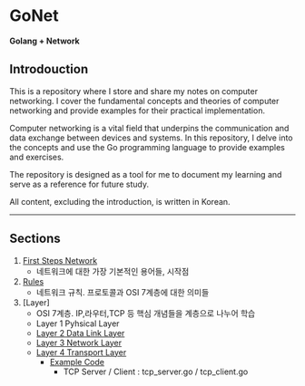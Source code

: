 # GoNet
**Golang + Network**

## Introdouction
This is a repository where I store and share my notes on computer networking. I cover the fundamental concepts and theories of computer networking and provide examples for their practical implementation.

Computer networking is a vital field that underpins the communication and data exchange between devices and systems. In this repository, I delve into the concepts and use the Go programming language to provide examples and exercises.

The repository is designed as a tool for me to document my learning and serve as a reference for future study.

All content, excluding the introduction, is written in Korean.

--- 
## Sections

1. [First Steps Network](https://github.com/royroyee/gonet/tree/main/01-first-steps-network)
   - 네트워크에 대한 가장 기본적인 용어들, 시작점
2. [Rules](https://github.com/royroyee/gonet/tree/main/02-rules)
   - 네트워크 규칙. 프로토콜과 OSI 7계층에 대한 의미들
3. [Layer]
   - OSI 7계층. IP,라우터,TCP 등 핵심 개념들을 계층으로 나누어 학습
   - Layer 1 Pyhsical Layer
   - [Layer 2 Data Link Layer](https://github.com/royroyee/gonet/tree/main/03-layer/02-data-link-layer)
   - [Layer 3 Network Layer](https://github.com/royroyee/gonet/tree/main/03-layer/03-network-layer)
   - [Layer 4 Transport Layer](https://github.com/royroyee/gonet/tree/main/03-layer/04-transport-layer)
      - [Example Code](https://github.com/royroyee/gonet/tree/main/03-layer/04-transport-layer/example)
         - TCP Server / Client : tcp_server.go / tcp_client.go
